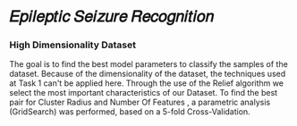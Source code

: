 # 𝐸𝑝𝑖𝑙𝑒𝑝𝑡𝑖𝑐 𝑆𝑒𝑖𝑧𝑢𝑟𝑒 𝑅𝑒𝑐𝑜𝑔𝑛𝑖𝑡𝑖𝑜𝑛 #
### High Dimensionality Dataset ###

The goal is to find the best model parameters to classify the samples of the  dataset. Because of the dimensionality of the dataset, the techniques used at Task 1 can't be applied here. Through the use of the Relief algorithm we select the most important characteristics of our Dataset. To find the best pair for Cluster Radius and Number Of Features , a parametric analysis (GridSearch) was performed, based on a 5-fold Cross-Validation.

